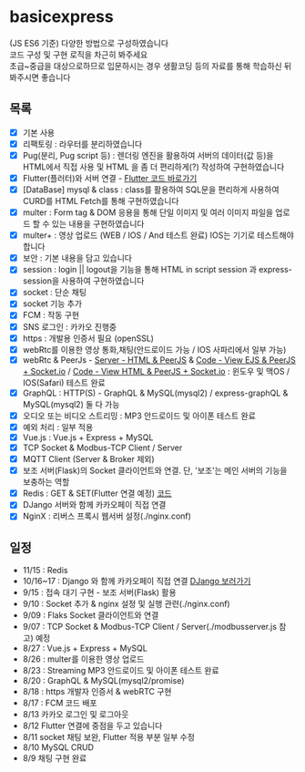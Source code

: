 # basicexpress
(JS ES6 기준) 다양한 방법으로 구성하였습니다  
코드 구성 및 구현 로직을 차근히 봐주세요  
초급~중급을 대상으로하므로 입문하시는 경우 생활코딩 등의 자료를 통해 학습하신 뒤 봐주시면 좋습니다

## 목록
- [x] 기본 사용
- [x] 리팩토링 : 라우터를 분리하였습니다
- [x] Pug(분리, Pug script 등) : 렌더링 엔진을 활용하여 서버의 데이터(값 등)을 HTML에서 직접 사용 및 HTML 을 좀 더 편리하게(?) 작성하여 구현하였습니다
- [x] Flutter(플러터)와 서버 연결 - [Flutter 코드 바로가기](https://github.com/doyle-flutter/basicflutter)
- [x] [DataBase] mysql & class : class를 활용하여 SQL문을 편리하게 사용하여 CURD를 HTML Fetch를 통해 구현하였습니다
- [x] multer : Form tag & DOM 응용을 통해 단일 이미지 및 여러 이미지 파일을 업로드 할 수 있는 내용을 구현하였습니다  
- [x] multer+ : 영상 업로드 (WEB / IOS / And 테스트 완료) IOS는 기기로 테스트해야합니다
- [x] 보안 : 기본 내용을 담고 있습니다
- [x] session : login || logout을 기능을 통해 HTML in script session 과 express-session을 사용하여 구현하였습니다
- [x] socket : 단순 채팅
- [x] socket 기능 추가
- [x] FCM : 작동 구현
- [x] SNS 로그인 : 카카오 진행중
- [x] https : 개발용 인증서 필요 (openSSL) 
- [x] webRtc를 이용한 영상 통화,채팅(안드로이드 가능 / IOS 사파리에서 일부 가능)
- [x] webRtc & PeerJs - [Server - HTML & PeerJS](https://github.com/doyle-flutter/basicexpress/blob/master/rtcPeerServer.js) & [Code - View EJS & PeerJS + Socket.io](https://github.com/doyle-flutter/basicexpress/blob/master/views/room.ejs) / [Code - View HTML & PeerJS + Socket.io](https://github.com/doyle-flutter/basicexpress/blob/master/views/room.html) : 윈도우 및 맥OS / IOS(Safari) 테스트 완료
- [x] GraphQL :  HTTP(S) - GraphQL & MySQL(mysql2) / express-graphQL & MySQL(mysql2) 둘 다 가능
- [x] 오디오 또는 비디오 스트리밍 : MP3 안드로이드 및 아이폰 테스트 완료
- [x] 예외 처리 : 일부 적용
- [x] Vue.js : Vue.js + Express + MySQL
- [x] TCP Socket & Modbus-TCP Client / Server
- [x] MQTT Client (Server & Broker 제외)
- [x] 보조 서버(Flask)의 Socket 클라이언트와 연결. 단, '보조'는 메인 서버의 기능을 보충하는 역할
- [x] Redis : GET & SET(Flutter 연결 예정) [코드](https://github.com/doyle-flutter/basicexpress/blob/master/redisserver.js)
- [x] DJango 서버와 함께 카카오페이 직접 연결
- [x] NginX : 리버스 프록시 웹서버 설정(./nginx.conf)

## 일정
- 11/15 : Redis 
- 10/16~17 : Django 와 함께 카카오페이 직접 연결 [DJango 보러가기](https://github.com/doyle-flutter/basicDjangoPython)
- 9/15 : 접속 대기 구현 - 보조 서버(Flask) 활용 
- 9/10 : Socket 추가 & nginx 설정 및 실행 관련(./nginx.conf)
- 9/09 : Flaks Socket 클라이언트와 연결
- 9/07 : TCP Socket & Modbus-TCP Client / Server(./modbusserver.js 참고) 예정
- 8/27 : Vue.js + Express + MySQL
- 8/26 : multer를 이용한 영상 업로드
- 8/23 : Streaming MP3 안드로이드 및 아이폰 테스트 완료
- 8/20 : GraphQL & MySQL(mysql2/promise)
- 8/18 : https 개발자 인증서 & webRTC 구현
- 8/17 : FCM 코드 배포
- 8/13 카카오 로그인 및 로그아웃
- 8/12 Flutter 연결에 중점을 두고 있습니다  
- 8/11 socket 채팅 보완, Flutter 적용 부분 일부 수정  
- 8/10 MySQL CRUD  
- 8/9 채팅 구현 완료  
